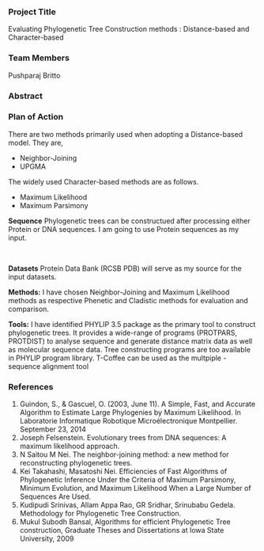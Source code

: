 <h3> Project Title </h3>
Evaluating Phylogenetic Tree Construction methods : Distance-based and Character-based

<h3> Team Members </h3>
Pushparaj Britto

<h3> Abstract </h3>

<h3> Plan of Action </h3>
  There are two methods primarily used when adopting a Distance-based model. They are,
  <ul>
    <li>Neighbor-Joining</li>
    <li>UPGMA</li> 
  </ul>
  
  The widely used Character-based methods are as follows.
  <ul>
    <li>Maximum Likelihood</li>
    <li>Maximum Parsimony</li> 
  </ul>

<p><b>Sequence</b> Phylogenetic trees can be constructued after processing either Protein or DNA sequences. I am going to use Protein sequences as my input.</p>
<br>
<p><b>Datasets</b> Protein Data Bank (RCSB PDB) will serve as my source for the input datasets.</p>
<p><b>Methods:</b> I have chosen Neighbor-Joining and Maximum Likelihood methods as respective Phenetic and Cladistic methods for evaluation and comparison.</p>
<p><b>Tools:</b> I have identified PHYLIP 3.5 package as the primary tool to construct phylogenetic trees. It provides a wide-range of programs (PROTPARS, PROTDIST) to analyse sequence and generate distance matrix data as well as molecular sequence data. Tree constructing programs are too available in PHYLIP program library. T-Coffee can be used as the multpiple - sequence alignment tool</p>
<h3>References</h3>
<ol>
  <li>Guindon, S., & Gascuel, O. (2003, June 11). A Simple, Fast, and Accurate Algorithm to Estimate Large Phylogenies by Maximum Likelihood. In Laboratorie Informatique Robotique Microélectronique Montpellier. September 23, 2014</li>
  <li>Joseph Felsenstein. Evolutionary trees from DNA sequences: A maximum likelihood approach.</li>
  <li>N Saitou M Nei. The neighbor-joining method: a new method for reconstructing phylogenetic trees.</li>
  <li>Kei Takahashi, Masatoshi Nei. Efficiencies of Fast Algorithms of Phylogenetic Inference Under the Criteria of Maximum Parsimony, Minimum Evolution, and Maximum Likelihood When a Large Number of Sequences Are Used.</li>
  <li>Kudipudi Srinivas, Allam Appa Rao, GR Sridhar, Srinubabu Gedela. Methodology for Phylogenetic Tree Construction.</li>
  <li>Mukul Subodh Bansal, Algorithms for efficient Phylogenetic Tree construction, Graduate Theses and Dissertations at Iowa State University, 2009</li>
</ol>
